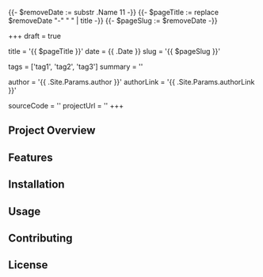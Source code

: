{{- $removeDate := substr .Name 11 -}}
{{- $pageTitle := replace $removeDate "-" " " | title -}}
{{- $pageSlug := $removeDate -}}

+++
draft = true

title = '{{ $pageTitle }}'
date = {{ .Date }}
slug = '{{ $pageSlug }}'

tags = ['tag1', 'tag2', 'tag3']
summary = ''

author = '{{ .Site.Params.author }}'
authorLink = '{{ .Site.Params.authorLink }}'

sourceCode = ''
projectUrl = ''
+++

## Project Overview

<!-- Provide an overview of the project -->

## Features

<!-- List and describe the features of the project -->

## Installation

<!-- Provide instructions on how to install and use the project -->

## Usage

<!-- Provide usage examples and instructions -->

## Contributing

<!-- Explain how others can contribute to the project -->

## License

<!-- Include licensing information -->
